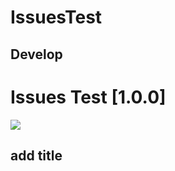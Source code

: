 # IssuesTest

<h2>Develop</h2>

# Issues Test [1.0.0]

![](https://img.shields.io/badge/Version-1.0.0-990000.svg)

## add title
